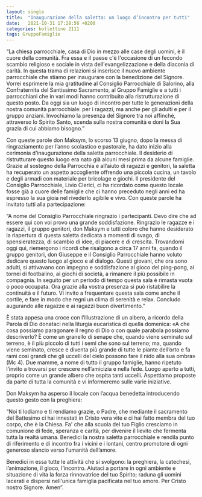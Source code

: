 ```yaml
---
layout: single
title:  "Inaugurazione della saletta: un luogo d’incontro per tutti"
date:   2021-10-31 17:28:56 +0200
categories: bollettino 2111
tags: GruppoFamiglie
---
```



“La chiesa parrocchiale, casa di Dio in mezzo alle case degli uomini, è il cuore della comunità. Fra essa e il paese c'è l'occasione di un fecondo scambio religioso e sociale in vista dell'evangelizzazione e della diaconia di carità. In questa trama di relazioni si inserisce il nuovo ambiente parrocchiale che stiamo per inaugurare con la benedizione del Signore.
Vorrei esprimere la mia gratitudine al Consiglio Parrocchiale di Salorino, alla Confraternita del Santissimo Sacramento, al Gruppo Famiglie e a tutti i parrocchiani che in vari modi hanno contribuito alla ristrutturazione di questo posto. Da oggi sia un luogo di incontro per tutte le generazioni della nostra comunità parrocchiale: per i ragazzi, ma anche per gli adulti e per il gruppo anziani. Invochiamo la presenza del Signore tra noi affinché, attraverso lo Spirito Santo, scenda sulla nostra comunità e doni la Sua grazia di cui abbiamo bisogno.”

Con queste parole don Maksym, lo scorso 13 giugno, dopo la messa di ringraziamento per l’anno scolastico e pastorale, ha dato inizio alla cerimonia d’inaugurazione della saletta parrocchiale. Il desiderio di ristrutturare questo luogo era nato già alcuni mesi prima da alcune famiglie. Grazie al sostegno della Parrocchia e all’aiuto di ragazzi e genitori, la saletta ha recuperato un aspetto accogliente offrendo una piccola cucina, un tavolo e degli armadi con materiale per bricolage e giochi. Il presidente del Consiglio Parrocchiale, Livio Clerici, ci ha ricordato come questo locale fosse già a cuore delle famiglie che ci hanno preceduto negli anni ed ha espresso la sua gioia nel rivederlo agibile e vivo. Con queste parole ha invitato tutti alla partecipazione:

“A nome del Consiglio Parrocchiale ringrazio i partecipanti. Devo dire che ad essere qui con voi provo una grande soddisfazione. Ringrazio le ragazze e i ragazzi, il gruppo genitori, don Maksym e tutti coloro che hanno desiderato la riapertura di questa saletta dedicata a momenti di svago, di spensieratezza, di scambio di idee, di piacere e di crescita. Trovandomi oggi qui, riemergono i ricordi che risalgono a circa 17 anni fa, quando il gruppo genitori, don Giuseppe e il Consiglio Parrocchiale hanno voluto dedicare questo luogo al gioco e al dialogo. Questi giovani, che ora sono adulti, si attivavano con impegno e soddisfazione al gioco del ping-pong, ai tornei di footbalino, ai giochi di società, a rimanere il più possibile in compagnia. In seguito per un periodo di tempo questa sala è rimasta vuota o poco occupata. Ora grazie alla vostra presenza si può ristabilire la continuità e il futuro. Vi invito a frequentare questa sala come anche il cortile, e fare in modo che regni un clima di serenità e relax. Concludo augurando alle ragazze e ai ragazzi buon divertimento.”

È stata appesa una croce con l’illustrazione di un albero, a ricordo della Parola di Dio donataci nella liturgia eucaristica di quella domenica: «A che cosa possiamo paragonare il regno di Dio o con quale parabola possiamo descriverlo? È come un granello di senape che, quando viene seminato sul terreno, è il più piccolo di tutti i semi che sono sul terreno; ma, quando viene seminato, cresce e diventa più grande di tutte le piante dell’orto e fa rami così grandi che gli uccelli del cielo possono fare il nido alla sua ombra» (Mc 4). Due mamme, a nome di tutto il gruppo famiglie, hanno ripetuto l’invito a trovarsi per crescere nell’amicizia e nella fede. Luogo aperto a tutti, proprio come un grande albero che ospita tanti uccelli. Aspettiamo proposte da parte di tutta la comunità e vi informeremo sulle varie iniziative.

Don Maksym ha asperso il locale con l’acqua benedetta introducendo questo gesto con la preghiera:  

“Noi ti lodiamo e ti rendiamo grazie, o Padre, che mediante il sacramento del Battesimo ci hai innestati in Cristo vera vite e ci hai fatto membra del tuo corpo, che è la Chiesa. Fa' che alla scuola del tuo Figlio cresciamo in comunione di fede, speranza e carità, per divenire il lievito che fermenta tutta la realtà umana. Benedici la nostra saletta parrocchiale e rendila punto di riferimento e di incontro fra i vicini e i lontani, centro promotore di ogni generoso slancio verso l’umanità dell’amore. 

Benedici in essa tutte le attività che si svolgono: la preghiera, la catechesi, l’animazione, il gioco, l’incontro. Aiutaci a portare in ogni ambiente e situazione di vita la forza rinnovatrice del tuo Spirito; raduna gli uomini lacerati e dispersi nell'unica famiglia pacificata nel tuo amore. Per Cristo nostro Signore. Amen”.

